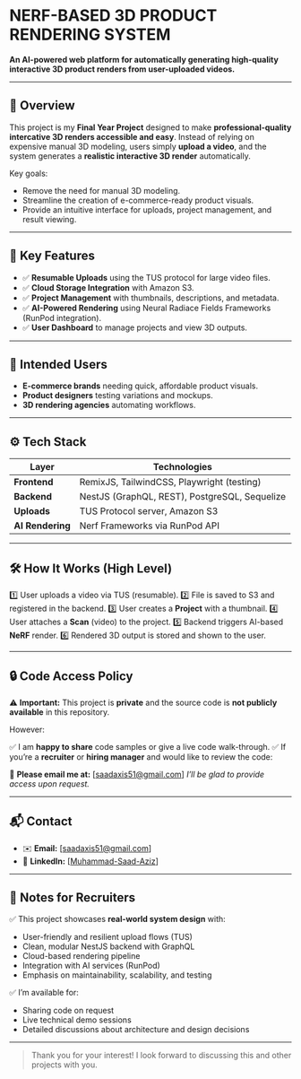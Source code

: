 #  NERF-BASED 3D PRODUCT RENDERING SYSTEM

**An AI-powered web platform for automatically generating high-quality interactive 3D product renders from user-uploaded videos.**

---

## 🚀 Overview

This project is my **Final Year Project** designed to make **professional-quality intercative 3D renders accessible and easy**. Instead of relying on expensive manual 3D modeling, users simply **upload a video**, and the system generates a **realistic interactive 3D render** automatically.

Key goals:

* Remove the need for manual 3D modeling.
* Streamline the creation of e-commerce-ready product visuals.
* Provide an intuitive interface for uploads, project management, and result viewing.

---

## 🎯 Key Features

* ✅ **Resumable Uploads** using the TUS protocol for large video files.
* ✅ **Cloud Storage Integration** with Amazon S3.
* ✅ **Project Management** with thumbnails, descriptions, and metadata.
* ✅ **AI-Powered Rendering** using Neural Radiace Fields Frameworks (RunPod integration).
* ✅ **User Dashboard** to manage projects and view 3D outputs.

---

## 👥 Intended Users

* **E-commerce brands** needing quick, affordable product visuals.
* **Product designers** testing variations and mockups.
* **3D rendering agencies** automating workflows.

---

## ⚙️ Tech Stack

| Layer            | Technologies                                           |
| ---------------- | ------------------------------------------------------ |
| **Frontend**     | RemixJS, TailwindCSS, Playwright (testing)             |
| **Backend**      | NestJS (GraphQL, REST), PostgreSQL, Sequelize          |
| **Uploads**      | TUS Protocol server, Amazon S3                         |
| **AI Rendering** | Nerf Frameworks via RunPod API                      |

---

## 🛠️ How It Works (High Level)

1️⃣ User uploads a video via TUS (resumable).
2️⃣ File is saved to S3 and registered in the backend.
3️⃣ User creates a **Project** with a thumbnail.
4️⃣ User attaches a **Scan** (video) to the project.
5️⃣ Backend triggers AI-based **NeRF** render.
6️⃣ Rendered 3D output is stored and shown to the user.

---

## 🔒 Code Access Policy

⚠️ **Important:**
This project is **private** and the source code is **not publicly available** in this repository.

However:

✅ I am **happy to share** code samples or give a live code walk-through.
✅ If you’re a **recruiter** or **hiring manager** and would like to review the code:

📧 **Please email me at:** \[[saadaxis51@gmail.com](mailto:saadaxis51@gmail.com)]
*I’ll be glad to provide access upon request.*

---


## 📬 Contact

* ✉️ **Email:** \[[saadaxis51@gmail.com](mailto:saadaxis51@gmail.com)]
* 💼 **LinkedIn:** \[[Muhammad-Saad-Aziz](https://www.linkedin.com/in/muhammad-saad-aziz-b2a053295/)]

---

## 📌 Notes for Recruiters

✅ This project showcases **real-world system design** with:

* User-friendly and resilient upload flows (TUS)
* Clean, modular NestJS backend with GraphQL
* Cloud-based rendering pipeline
* Integration with AI services (RunPod)
* Emphasis on maintainability, scalability, and testing

✅ I’m available for:

* Sharing code on request
* Live technical demo sessions
* Detailed discussions about architecture and design decisions

---

> Thank you for your interest! I look forward to discussing this and other projects with you.

